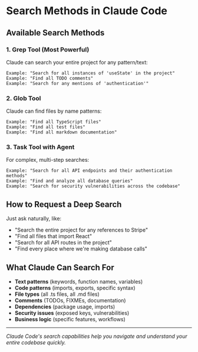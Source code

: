 # Search Methods in Claude Code

## Available Search Methods

### **1. Grep Tool (Most Powerful)**
Claude can search your entire project for any pattern/text:
```
Example: "Search for all instances of 'useState' in the project"
Example: "Find all TODO comments" 
Example: "Search for any mentions of 'authentication'"
```

### **2. Glob Tool**
Claude can find files by name patterns:
```
Example: "Find all TypeScript files"
Example: "Find all test files"
Example: "Find all markdown documentation"
```

### **3. Task Tool with Agent**
For complex, multi-step searches:
```
Example: "Search for all API endpoints and their authentication methods"
Example: "Find and analyze all database queries"
Example: "Search for security vulnerabilities across the codebase"
```

## How to Request a Deep Search

Just ask naturally, like:
- "Search the entire project for any references to Stripe"
- "Find all files that import React"
- "Search for all API routes in the project"
- "Find every place where we're making database calls"

## What Claude Can Search For

- **Text patterns** (keywords, function names, variables)
- **Code patterns** (imports, exports, specific syntax)
- **File types** (all .ts files, all .md files)
- **Comments** (TODOs, FIXMEs, documentation)
- **Dependencies** (package usage, imports)
- **Security issues** (exposed keys, vulnerabilities)
- **Business logic** (specific features, workflows)

---

*Claude Code's search capabilities help you navigate and understand your entire codebase quickly.*